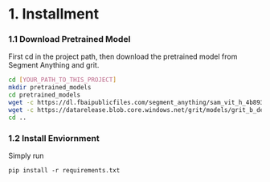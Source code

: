 # 1. Installment

### 1.1 Download Pretrained Model
First cd in the project path, then download the pretrained model from Segment Anything and grit.

```bash
cd [YOUR_PATH_TO_THIS_PROJECT]
mkdir pretrained_models
cd pretrained_models
wget -c https://dl.fbaipublicfiles.com/segment_anything/sam_vit_h_4b8939.pth
wget -c https://datarelease.blob.core.windows.net/grit/models/grit_b_densecap_objectdet.pth
cd ..
```

### 1.2 Install Enviornment

Simply run

```
pip install -r requirements.txt
```